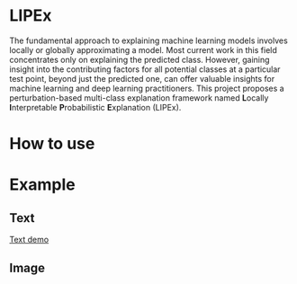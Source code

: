 # LIPEx
The fundamental approach to explaining machine learning models involves locally or globally approximating a model. Most current work in this field concentrates only on explaining the predicted class. However, gaining insight into the contributing factors for all potential classes at a particular test point, beyond just the predicted one, can offer valuable insights for machine learning and deep learning practitioners. This project proposes a perturbation-based multi-class explanation framework named **L**ocally **I**nterpretable **P**robabilistic **E**xplanation (LIPEx).

# How to use

# Example
## Text
[Text demo ](text_demo.pdf)
## Image
